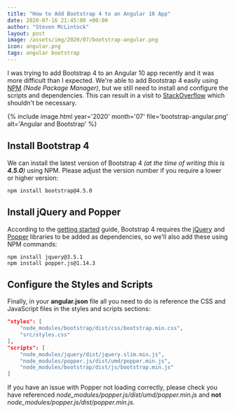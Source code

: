 ```yaml
---
title: "How to Add Bootstrap 4 to an Angular 10 App"
date: 2020-07-16 21:45:00 +00:00
author: "Steven McLintock"
layout: post
image: /assets/img/2020/07/bootstrap-angular.png
icon: angular.png
tags: angular bootstrap
---
```


I was trying to add Bootstrap 4 to an Angular 10 app recently and it was more difficult than I expected. We're able to add Bootstrap 4 easily using [NPM](https://www.npmjs.com/) *(Node Package Manager)*, but we still need to install and configure the scripts and dependencies. This can result in a visit to [StackOverflow](https://stackoverflow.com/) which shouldn't be necessary.

{%
    include image.html
    year='2020'
    month='07'
    file='bootstrap-angular.png'
    alt='Angular and Bootstrap'
%}

## Install Bootstrap 4

We can install the latest version of Bootstrap 4 *(at the time of writing this is **4.5.0**)* using NPM. Please adjust the version number if you require a lower or higher version:

```terminal
npm install bootstrap@4.5.0
```

## Install jQuery and Popper

According to the [getting started](https://getbootstrap.com/docs/4.5/getting-started/introduction/) guide, Bootstrap 4 requires the [jQuery](https://jquery.com/) and [Popper](https://popper.js.org/) libraries to be added as dependencies, so we'll also add these using NPM commands:

```terminal
npm install jquery@3.5.1
npm install popper.js@1.14.3
```

## Configure the Styles and Scripts

Finally, in your **angular.json** file all you need to do is reference the CSS and JavaScript files in the styles and scripts sections:

```json
"styles": [
    "node_modules/bootstrap/dist/css/bootstrap.min.css",
    "src/styles.css"
],
"scripts": [
    "node_modules/jquery/dist/jquery.slim.min.js",
    "node_modules/popper.js/dist/umd/popper.min.js",
    "node_modules/bootstrap/dist/js/bootstrap.min.js"
]
```

If you have an issue with Popper not loading correctly, please check you have referenced *node_modules/popper.js/dist/umd/popper.min.js* and **not** *node_modules/popper.js/dist/popper.min.js*.